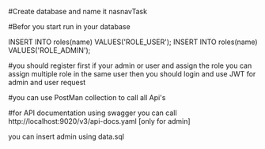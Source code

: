 #Create database and name it nasnavTask


#Befor you start run  in your database 

INSERT INTO roles(name) VALUES('ROLE_USER');
INSERT INTO roles(name) VALUES('ROLE_ADMIN');



#you should register first if your admin or user and assign the role you can assign multiple role in the same user
then you should login and use JWT for admin and user request

#you can use PostMan collection to call all Api's

#for API documentation using swagger you can call http://localhost:9020/v3/api-docs.yaml [only for admin]

you can insert admin using data.sql 

